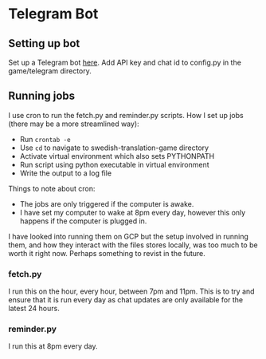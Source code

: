 # Telegram Bot

## Setting up bot

Set up a Telegram bot [here](https://core.telegram.org/bots/api). Add API key and chat id to config.py in the game/telegram directory.

## Running jobs

I use cron to run the fetch.py and reminder.py scripts. How I set up jobs (there may be a more streamlined way):
- Run `crontab -e`
- Use `cd` to navigate to swedish-translation-game directory
- Activate virtual environment which also sets PYTHONPATH
- Run script using python executable in virtual environment
- Write the output to a log file

Things to note about cron:
- The jobs are only triggered if the computer is awake.
- I have set my computer to wake at 8pm every day, however this only happens if the computer is plugged in.

I have looked into running them on GCP but the setup involved in running them, and how they interact with the files stores locally, was too much to be worth it right now. Perhaps something to revist in the future.

### fetch.py

I run this on the hour, every hour, between 7pm and 11pm. This is to try and ensure that it is run every day as chat updates are only available for the latest 24 hours.

### reminder.py

I run this at 8pm every day.